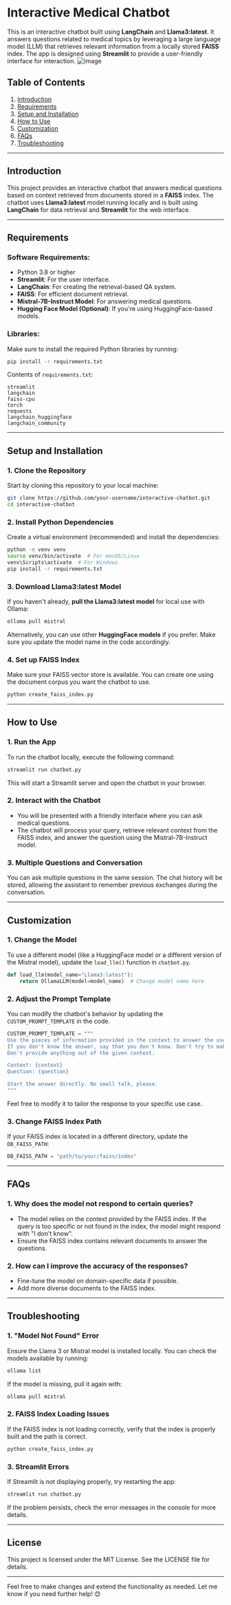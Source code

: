 
# **Interactive Medical Chatbot**

This is an interactive chatbot built using **LangChain** and **Llama3:latest**. It answers questions related to medical topics by leveraging a large language model (LLM) that retrieves relevant information from a locally stored **FAISS** index. The app is designed using **Streamlit** to provide a user-friendly interface for interaction.
![image](https://github.com/user-attachments/assets/c65dcd62-628c-43a4-bf46-b84cd8fee90b)


## **Table of Contents**
1. [Introduction](#introduction)
2. [Requirements](#requirements)
3. [Setup and Installation](#setup-and-installation)
4. [How to Use](#how-to-use)
5. [Customization](#customization)
6. [FAQs](#faqs)
7. [Troubleshooting](#troubleshooting)

---

## **Introduction**
This project provides an interactive chatbot that answers medical questions based on context retrieved from documents stored in a **FAISS** index. The chatbot uses **Llama3:latest** model running locally and is built using **LangChain** for data retrieval and **Streamlit** for the web interface.

---

## **Requirements**

### **Software Requirements:**
- Python 3.8 or higher
- **Streamlit**: For the user interface.
- **LangChain**: For creating the retrieval-based QA system.
- **FAISS**: For efficient document retrieval.
- **Mistral-7B-Instruct Model**: For answering medical questions.
- **Hugging Face Model (Optional)**: If you're using HuggingFace-based models.

### **Libraries:**
Make sure to install the required Python libraries by running:
```bash
pip install -r requirements.txt
```

Contents of `requirements.txt`:
```
streamlit
langchain
faiss-cpu
torch
requests
langchain_huggingface
langchain_community
```

---

## **Setup and Installation**

### 1. **Clone the Repository**

Start by cloning this repository to your local machine:

```bash
git clone https://github.com/your-username/interactive-chatbot.git
cd interactive-chatbot
```

### 2. **Install Python Dependencies**

Create a virtual environment (recommended) and install the dependencies:

```bash
python -m venv venv
source venv/bin/activate  # For macOS/Linux
venv\Scripts\activate  # For Windows
pip install -r requirements.txt
```

### 3. **Download Llama3:latest Model**

If you haven't already, **pull the Llama3:latest model** for local use with Ollama:

```bash
ollama pull mistral
```

Alternatively, you can use other **HuggingFace models** if you prefer. Make sure you update the model name in the code accordingly.

### 4. **Set up FAISS Index**
Make sure your FAISS vector store is available. You can create one using the document corpus you want the chatbot to use.

```bash
python create_faiss_index.py
```

---

## **How to Use**

### 1. **Run the App**

To run the chatbot locally, execute the following command:

```bash
streamlit run chatbot.py
```

This will start a Streamlit server and open the chatbot in your browser.

### 2. **Interact with the Chatbot**

- You will be presented with a friendly interface where you can ask medical questions.
- The chatbot will process your query, retrieve relevant context from the FAISS index, and answer the question using the Mistral-7B-Instruct model.

### 3. **Multiple Questions and Conversation**

You can ask multiple questions in the same session. The chat history will be stored, allowing the assistant to remember previous exchanges during the conversation.

---

## **Customization**

### 1. **Change the Model**

To use a different model (like a HuggingFace model or a different version of the Mistral model), update the `load_llm()` function in `chatbot.py`.

```python
def load_llm(model_name="Llama3:latest"):
    return OllamaLLM(model=model_name)  # Change model name here
```

### 2. **Adjust the Prompt Template**

You can modify the chatbot's behavior by updating the `CUSTOM_PROMPT_TEMPLATE` in the code.

```python
CUSTOM_PROMPT_TEMPLATE = """
Use the pieces of information provided in the context to answer the user's question.
If you don't know the answer, say that you don't know. Don't try to make up an answer. 
Don't provide anything out of the given context.

Context: {context}
Question: {question}

Start the answer directly. No small talk, please.
"""
```

Feel free to modify it to tailor the response to your specific use case.

### 3. **Change FAISS Index Path**

If your FAISS index is located in a different directory, update the `DB_FAISS_PATH`:

```python
DB_FAISS_PATH = "path/to/your/faiss/index"
```

---

## **FAQs**

### **1. Why does the model not respond to certain queries?**

- The model relies on the context provided by the FAISS index. If the query is too specific or not found in the index, the model might respond with "I don't know".
- Ensure the FAISS index contains relevant documents to answer the questions.

### **2. How can I improve the accuracy of the responses?**

- Fine-tune the model on domain-specific data if possible.
- Add more diverse documents to the FAISS index.

---

## **Troubleshooting**

### **1. "Model Not Found" Error**
Ensure the Llama 3 or Mistral model is installed locally. You can check the models available by running:

```bash
ollama list
```

If the model is missing, pull it again with:

```bash
ollama pull mistral
```

### **2. FAISS Index Loading Issues**
If the FAISS index is not loading correctly, verify that the index is properly built and the path is correct.

```bash
python create_faiss_index.py
```

### **3. Streamlit Errors**
If Streamlit is not displaying properly, try restarting the app:

```bash
streamlit run chatbot.py
```

If the problem persists, check the error messages in the console for more details.

---

## **License**
This project is licensed under the MIT License. See the LICENSE file for details.

---

Feel free to make changes and extend the functionality as needed. Let me know if you need further help! 😊

